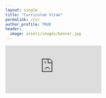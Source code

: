 ```yaml
---
layout: single
title: "Curriculum Vitae"
permalink: /cv/
author_profile: TRUE
header:
  image: assets/images/banner.jpg
---
```


<embed src="https://narae-park.github.io/assets/cv_parkn.pdf" type="application/pdf" />
